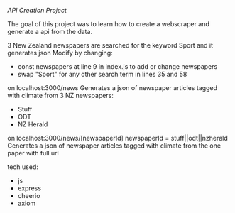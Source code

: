 *API Creation Project*

The goal of this project was to learn how to create a webscraper and generate a api from the data.

3 New Zealand newspapers are searched for the keyword Sport and it generates json 
Modify by changing:
- const newspapers at line 9 in index.js to add or change newspapers
- swap "Sport" for any other search term in lines 35 and 58


on localhost:3000/news
Generates a json of newspaper articles tagged with climate from 3 NZ newspapers:
- Stuff
- ODT
- NZ Herald

on localhost:3000/news/[newspaperId]
newspaperId = stuff||odt||nzherald
Generates a json of newspaper articles tagged with climate from the one paper with full url

tech used:

- js
- express
- cheerio
- axiom